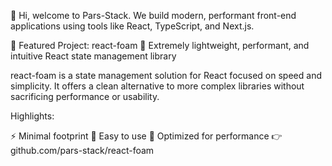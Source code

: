 👋 Hi, welcome to Pars-Stack.
We build modern, performant front-end applications using tools like React, TypeScript, and Next.js.

🧪 Featured Project: react-foam
🫧 Extremely lightweight, performant, and intuitive React state management library

react-foam is a state management solution for React focused on speed and simplicity. It offers a clean alternative to more complex libraries without sacrificing performance or usability.

Highlights:

⚡️ Minimal footprint
🧠 Easy to use
🚀 Optimized for performance
👉 github.com/pars-stack/react-foam
